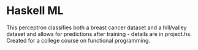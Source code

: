 # Haskell ML
This perceptron classifies both a breast cancer dataset and a hill/valley dataset and allows for predictions after training - details are in project.hs. Created for a college course on functional programming.
